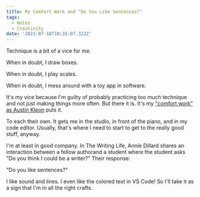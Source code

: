 ```yaml
---
title: My Comfort Work and "Do You Like Sentences?"
tags:
  - Notes
  - Creativity
date: '2023-07-18T10:35:07.322Z'
---
```


Technique is a bit of a vice for me.

When in doubt, I draw boxes.

When in doubt, I play scales.

When in doubt, I mess around with a toy app in software.

It's my vice because I'm guilty of probably practicing too much technique and not just making things more often. But there it is. It's my ["comfort work" as Austin Kleon](https://austinkleon.substack.com/p/comfort-work) puts it.

To each their own. It gets me in the studio, in front of the piano, and in my code editor. Usually, that's where I need to start to get to the really good stuff, anyway.

I'm at least in good company. In The Writing Life, Annie Dillard shares an interaction between a fellow authorand a student where the student asks "Do you think I could be a writer?" Their response:

"Do you like sentences?"

I like sound and lines. I even like the colored text in VS Code! So I'll take it as a sign that I'm in all the right crafts.
